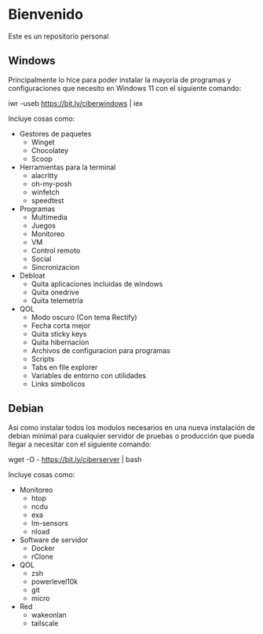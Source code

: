 # Bienvenido

Este es un repositorio personal

## Windows

Principalmente lo hice para poder instalar la mayoría de programas y configuraciones que necesito en Windows 11 con el siguiente comando:

iwr -useb https://bit.ly/ciberwindows | iex

Incluye cosas como:
- Gestores de paquetes
    - Winget
    - Chocolatey
    - Scoop
- Herramientas para la terminal
    - alacritty
    - oh-my-posh
    - winfetch
    - speedtest
- Programas
    - Multimedia
    - Juegos
    - Monitoreo
    - VM
    - Control remoto
    - Social
    - Sincronizacion
- Debloat
    - Quita aplicaciones incluidas de windows
    - Quita onedrive
    - Quita telemetría
- QOL
    - Modo oscuro (Con tema Rectify)
    - Fecha corta mejor
    - Quita sticky keys
    - Quita hibernacion
    - Archivos de configuracion para programas
    - Scripts
    - Tabs en file explorer
    - Variables de entorno con utilidades
    - Links simbolicos

## Debian

Asi como instalar todos los modulos necesarios en una nueva instalación de debian minimal para cualquier servidor de pruebas o producción que pueda llegar a necesitar con el siguiente comando:

wget -O - https://bit.ly/ciberserver | bash

Incluye cosas como:
- Monitoreo
    - htop
    - ncdu
    - exa
    - lm-sensors
    - nload
- Software de servidor
    - Docker
    - rClone
- QOL
    - zsh
    - powerlevel10k
    - git
    - micro
- Red
    - wakeonlan
    - tailscale
